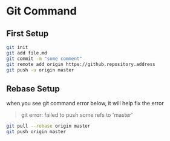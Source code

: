 # Git Command

## First Setup
```bash
git init
git add file.md
git commit -m "some comment"
git remote add origin https://github.repository.address
git push -u origin master
```

## Rebase Setup
when you see git command error below, it will help fix the error
> git error: failed to push some refs to 'master'
```bash
git pull --rebase origin master
git push origin master
```